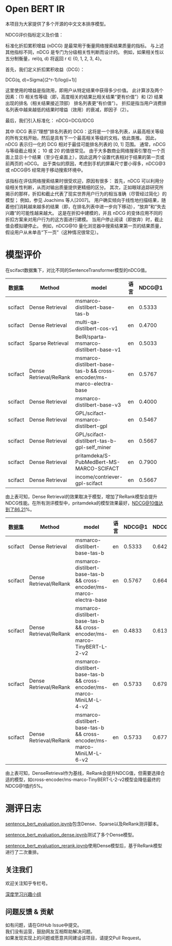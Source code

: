 # Open BERT IR

本项目为大家提供了多个开源的中文文本排序模型。

NDCG评价指标定义及价值：

标准化折扣累积增益 (nDCG) 是最常用于衡量网络搜索结果质量的指标。
与上述其他指标不同，nDCG 是专门为分级相关性判断而设计的。 
例如，如果相关性以五分制衡量，rel(q, d) 将返回 r ∈ {0, 1, 2, 3, 4}。

首先，我们定义折扣累积收益（DCG）：

DCG(q, d)=Sigma[(2^r-1)/log(i+1)]

这里使用的增益是指效用，即用户从特定结果中获得多少价值。
此计算涉及两个因素：(1) 相关性等级（即，高度相关的结果比相关结果“更有价值”）和 (2) 结果出现的排名（相关结果接近顶部） 排名列表更“有价值”）。
折扣是指当用户消费排名列表中越来越低的结果时增益（效用）的衰减，即因子（2）。

最后，我们引入标准化：
nDCG=DCG/IDCG

其中 IDCG 表示“理想”排名列表的 DCG：这将是一个排名列表，从最高相关等级的所有文档开始，然后是具有下一个最高相关等级的文档，依此类推。
因此，nDCG 表示归一化的 DCG 相对于最佳可能排名列表的 [0, 1] 范围。 
通常，nDCG 与等级截止相关； 10 或 20 的值很常见。 
由于大多数商业网络搜索引擎在一个页面上显示十个结果（至少在桌面上），因此这两个设置代表相对于结果的第一页或前两页的 nDCG。 
出于类似的原因，考虑到手机的屏幕尺寸要小得多，nDCG@3 或 nDCG@5 经常用于移动搜索环境中。

该指标在评估网络搜索结果时很受欢迎，原因有很多：
首先，nDCG 可以利用分级相关性判断，从而对输出质量提供更精细的区分。 
其次，正如眼球追踪研究所揭示的那样，折扣和截止代表了现实世界用户行为的相当准确（尽管经过简化）的模型； 例如，参见 Joachims 等人[2007]。
用户确实倾向于线性地扫描结果，随着他们消耗越来越多的结果（即，在排名列表中进一步向下移动），“放弃”和“失去兴趣”的可能性越来越大。
这是在折扣中建模的，并且 nDCG 的变体应用不同的折扣方案来对用户行为的这方面进行建模。
当用户停止阅读（即放弃）时，截止值会模拟硬停止。
例如，nDCG@10 量化浏览器中搜索结果第一页的结果质量，假设用户从未单击“下一页”（这种情况很常见）。

# 模型评价

在scifact数据集下，对比不同的SentenceTransformer模型的nDCG值。


| 数据集      | Method                | model                                                                | 语言 | NDCG@1 |NDCG@10 |NDCG@100 |NDCG@1000 |
|----------|-----------------------|----------------------------------------------------------------------|----|--------|--------|--------|--------|
| scifact  | Dense Retrieval        | msmarco-distilbert-base-tas-b                                        | en | 0.5333 |0.6428|0.6698|0.6811|
| scifact  | Dense Retrieval        | multi-qa-distilbert-cos-v1                                           | en | 0.4700 | 0.5957| 0.6322| 0.6425|
| scifact  | Sparse Retrieval       | BeIR/sparta-msmarco-distilbert-base-v1                               | en | 0.5033 | 0.5978| 0.6311| 0.6450|
| scifact  | Dense Retrieval/ReRank | msmarco-distilbert-base-tas-b && cross-encoder/ms-marco-electra-base | en | 0.5767 | 0.6643| 0.6958| 0.6958|
| scifact  | Dense Retrieval        | msmarco-distilbert-base-v3                                           | en | 0.4000 |0.5082|0.5500|0.5671|
| scifact  | Dense Retrieval        | GPL/scifact-msmarco-distilbert-gpl                                   | en | 0.5467 |0.6641|0.6880|0.6970|
| scifact  | Dense Retrieval        | GPL/scifact-distilbert-tas-b-gpl-self_miner                          | en | 0.5667 |0.6736|0.7043|0.7123|
| scifact  | Dense Retrieval        | pritamdeka/S-PubMedBert-MS-MARCO-SCIFACT                             | en | 0.7900 |0.8621|0.8718|0.8718|
| scifact  | Dense Retrieval        | income/contriever-gpl-scifact                                        | en | 0.5667 |0.6663|0.6983|0.7065|

由上表可知，Dense Retrieval的效果取决于模型，增加了ReRank模型会提升NDCG性能。在所有测评模型中，pritamdeka的模型效果最好，NDCG@10值达到了86.21%。

| 数据集      | Method                | model                                                                      | 语言 | NDCG@1 |NDCG@10 |NDCG@100 |NDCG@1000 |
|----------|-----------------------|----------------------------------------------------------------------------|----|--------|--------|--------|--------|
| scifact  | Dense Retrieval        | msmarco-distilbert-base-tas-b                                              | en | 0.5333 |0.6428|0.6698|0.6811|
| scifact  | Dense Retrieval/ReRank | msmarco-distilbert-base-tas-b && cross-encoder/ms-marco-electra-base       | en | 0.5767 | 0.6643| 0.6958| 0.6958|
| scifact  | Dense Retrieval/ReRank | msmarco-distilbert-base-tas-b && cross-encoder/ms-marco-TinyBERT-L-2-v2    | en | 0.4833 | 0.6131| 0.6446| 0.6446|
| scifact  | Dense Retrieval/ReRank | msmarco-distilbert-base-tas-b && cross-encoder/ms-marco-MiniLM-L-4-v2      | en | 0.5733 | 0.6790| 0.7013| 0.7013|
| scifact  | Dense Retrieval/ReRank | msmarco-distilbert-base-tas-b && cross-encoder/ms-marco-MiniLM-L-6-v2      | en | 0.5733 | 0.6778| 0.7003| 0.7003|

由上表可知，DenseRetrieval作为基线，ReRank会提升NDCG值，但需要选择合适的模型，如cross-encoder/ms-marco-TinyBERT-L-2-v2模型会降低最终的NDCG@1值约5%。

# 测评日志

[sentence_bert_evaluation.ipynb](colab%2Fsentence_bert_evaluation.ipynb)包含Dense、Sparse以及ReRank测评脚本。

[sentence_bert_evaluation_dense.ipynb](colab%2Fsentence_bert_evaluation_dense.ipynb)测试了多个Dense模型。

[sentence_bert_evaluation_rerank.ipynb](colab%2Fsentence_bert_evaluation_rerank.ipynb)使用Dense模型后，基于ReRank模型进行了二次重排。

## 关注我们
欢迎关注知乎专栏号。

[深度学习兴趣小组](https://www.zhihu.com/column/thuil)


## 问题反馈 & 贡献
如有问题，请在GitHub Issue中提交。  
我们没有运营，鼓励网友互相帮助解决问题。  
如果发现实现上的问题或愿意共同建设该项目，请提交Pull Request。

